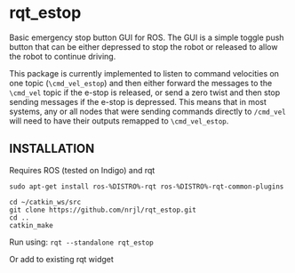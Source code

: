 # rqt_estop

Basic emergency stop button GUI for ROS. The GUI is a simple toggle push button that can be either depressed to stop the robot or released to allow the robot to continue driving.

This package is currently implemented to listen to command velocities on one topic (`\cmd_vel_estop`) and then either forward the messages to the `\cmd_vel` topic if the e-stop is released, or send a zero twist and then stop sending messages if the e-stop is depressed. This means that in most systems, any or all nodes that were sending commands directly to `/cmd_vel` will need to have their outputs remapped to `\cmd_vel_estop`.

## INSTALLATION 
Requires ROS (tested on Indigo) and rqt
```
sudo apt-get install ros-%DISTRO%-rqt ros-%DISTRO%-rqt-common-plugins

cd ~/catkin_ws/src
git clone https://github.com/nrjl/rqt_estop.git
cd ..
catkin_make
```

Run using:
`rqt --standalone rqt_estop`

Or add to existing rqt widget
